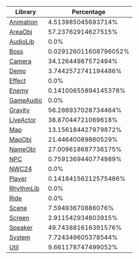 | Library | Percentage |
| ------------- | ------------- |
| [Animation](https://github.com/shibbo/Petari/blob/master/docs/lib/Animation.md) | 4.513985045693714% |
| [AreaObj](https://github.com/shibbo/Petari/blob/master/docs/lib/AreaObj.md) | 57.23762914627515% |
| [AudioLib](https://github.com/shibbo/Petari/blob/master/docs/lib/AudioLib.md) | 0.0% |
| [Boss](https://github.com/shibbo/Petari/blob/master/docs/lib/Boss.md) | 0.029126011608796052% |
| [Camera](https://github.com/shibbo/Petari/blob/master/docs/lib/Camera.md) | 34.12644987572494% |
| [Demo](https://github.com/shibbo/Petari/blob/master/docs/lib/Demo.md) | 3.7442572741194486% |
| [Effect](https://github.com/shibbo/Petari/blob/master/docs/lib/Effect.md) | 0.0% |
| [Enemy](https://github.com/shibbo/Petari/blob/master/docs/lib/Enemy.md) | 0.14100655894145378% |
| [GameAudio](https://github.com/shibbo/Petari/blob/master/docs/lib/GameAudio.md) | 0.0% |
| [Gravity](https://github.com/shibbo/Petari/blob/master/docs/lib/Gravity.md) | 56.286937028734464% |
| [LiveActor](https://github.com/shibbo/Petari/blob/master/docs/lib/LiveActor.md) | 38.87044721069618% |
| [Map](https://github.com/shibbo/Petari/blob/master/docs/lib/Map.md) | 13.156184427979872% |
| [MapObj](https://github.com/shibbo/Petari/blob/master/docs/lib/MapObj.md) | 21.44640089860529% |
| [NameObj](https://github.com/shibbo/Petari/blob/master/docs/lib/NameObj.md) | 27.009618687736175% |
| [NPC](https://github.com/shibbo/Petari/blob/master/docs/lib/NPC.md) | 0.7591369440774989% |
| [NWC24](https://github.com/shibbo/Petari/blob/master/docs/lib/NWC24.md) | 0.0% |
| [Player](https://github.com/shibbo/Petari/blob/master/docs/lib/Player.md) | 0.14184156212575486% |
| [RhythmLib](https://github.com/shibbo/Petari/blob/master/docs/lib/RhythmLib.md) | 0.0% |
| [Ride](https://github.com/shibbo/Petari/blob/master/docs/lib/Ride.md) | 0.0% |
| [Scene](https://github.com/shibbo/Petari/blob/master/docs/lib/Scene.md) | 7.59493670886076% |
| [Screen](https://github.com/shibbo/Petari/blob/master/docs/lib/Screen.md) | 2.911542934803915% |
| [Speaker](https://github.com/shibbo/Petari/blob/master/docs/lib/Speaker.md) | 49.743881616391576% |
| [System](https://github.com/shibbo/Petari/blob/master/docs/lib/System.md) | 7.724349605378544% |
| [Util](https://github.com/shibbo/Petari/blob/master/docs/lib/Util.md) | 9.661178747499052% |
